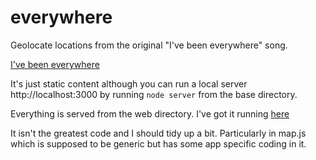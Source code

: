 # everywhere
Geolocate locations from the original "I've been everywhere" song. 

[I've been everywhere](https://en.wikipedia.org/wiki/I%27ve_Been_Everywhere)

It's just static content although you can run a local server http://localhost:3000 by running `node server` from the base directory.

Everything is served from the web directory. I've got it running [here](https://everywhere.geospeedster.com)

It isn't the greatest code and I should tidy up a bit. Particularly in map.js which is supposed to be generic but has some app specific coding in it.
